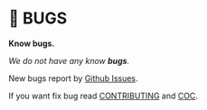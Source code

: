 # 🐛 BUGS

**Know bugs.**

*We do not have any know **bugs**.*

New bugs report by [Github Issues](https://github.com/helvm/helvm.github.io/issues).

If you want fix bug read [CONTRIBUTING](CONTRIBUTING.md) and [COC](CODE_OF_CONDUCT.md).

